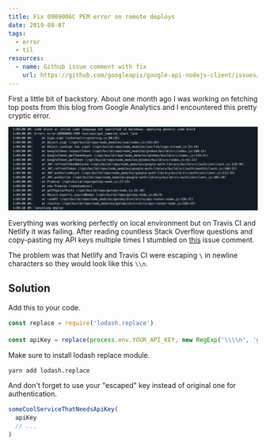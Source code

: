 ```yaml
---
title: Fix 0909006C PEM error on remote deploys
date: 2019-08-07
tags:
  - error
  - til
resources:
  - name: Github issue comment with fix
    url: https://github.com/googleapis/google-api-nodejs-client/issues/1110#issuecomment-436868760
---
```


First a little bit of backstory. About one month ago I was working on fetching top posts from this blog from Google Analytics and I encountered this pretty cryptic error.

![Error in netlify console](./error.png)

Everything was working perfectly on local environment but on Travis CI and Netlify it was failing. After reading countless Stack Overflow questions and copy-pasting my API keys multiple times I stumbled on [this](https://github.com/googleapis/google-api-nodejs-client/issues/1110#issuecomment-436868760) issue comment.

The problem was that Netlify and Travis CI were escaping `\` in newline characters so they would look like this `\\n`.

## Solution

Add this to your code.

```js
const replace = require('lodash.replace')

const apiKey = replace(process.env.YOUR_API_KEY, new RegExp('\\\\n', 'g'), '\n')
```

Make sure to install lodash replace module.

```bash
yarn add lodash.replace
```

And don't forget to use your "escaped" key instead of original one for authentication.

```js
someCoolServiceThatNeedsApiKey(
  apiKey
  // ...
)
```
